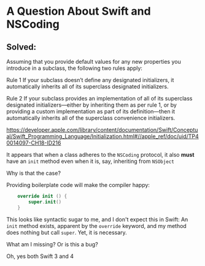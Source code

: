 # A Question About Swift and NSCoding

## Solved: 

Assuming that you provide default values for any new properties you introduce in a subclass, the following two rules apply:

Rule 1
If your subclass doesn’t define any designated initializers, it automatically inherits all of its superclass designated initializers.

Rule 2
If your subclass provides an implementation of all of its superclass designated initializers—either by inheriting them as per rule 1, or by providing a custom implementation as part of its definition—then it automatically inherits all of the superclass convenience initializers.

https://developer.apple.com/library/content/documentation/Swift/Conceptual/Swift_Programming_Language/Initialization.html#//apple_ref/doc/uid/TP40014097-CH18-ID216

It appears that when a class adheres to the `NSCoding` protocol, it also **must** have an `init` method even when it is, say, inheriting from `NSObject`

Why is that the case?

Providing boilerplate code will make the compiler happy: 

```swift
    override init () {
        super.init()
    }
```

This looks like syntactic sugar to me, and I don't expect this in Swift: An `init` method exists, apparent by the `override` keyword, and my method does nothing but call `super`. Yet, it is necessary.

What am I missing? Or is this a bug?

Oh, yes both Swift 3 and 4
